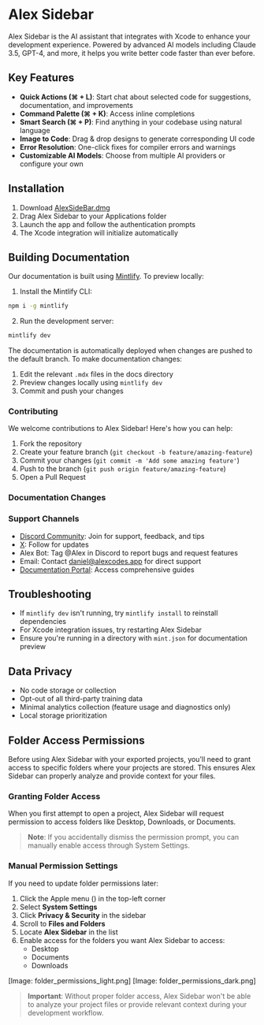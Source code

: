 # Alex Sidebar

Alex Sidebar is the AI assistant that integrates with Xcode to enhance your development experience. Powered by advanced AI models including Claude 3.5, GPT-4, and more, it helps you write better code faster than ever before.

## Key Features

- **Quick Actions (⌘ + L)**: Start chat about selected code for suggestions, documentation, and improvements
- **Command Palette (⌘ + K)**: Access inline completions
- **Smart Search (⌘ + P)**: Find anything in your codebase using natural language
- **Image to Code**: Drag & drop designs to generate corresponding UI code
- **Error Resolution**: One-click fixes for compiler errors and warnings
- **Customizable AI Models**: Choose from multiple AI providers or configure your own

## Installation

1. Download [AlexSideBar.dmg](https://github.com/DanielEdrisian/AlexSideBar-Public/releases/download/prod/AlexSideBar.dmg)
2. Drag Alex Sidebar to your Applications folder
3. Launch the app and follow the authentication prompts
4. The Xcode integration will initialize automatically

## Building Documentation

Our documentation is built using [Mintlify](https://mintlify.com). To preview locally:

1. Install the Mintlify CLI:

```bash
npm i -g mintlify
```

2. Run the development server:

```bash
mintlify dev
```

The documentation is automatically deployed when changes are pushed to the default branch. To make documentation changes:

1. Edit the relevant `.mdx` files in the docs directory
2. Preview changes locally using `mintlify dev`
3. Commit and push your changes

### Contributing

We welcome contributions to Alex Sidebar! Here's how you can help:

1. Fork the repository
2. Create your feature branch (`git checkout -b feature/amazing-feature`)
3. Commit your changes (`git commit -m 'Add some amazing feature'`)
4. Push to the branch (`git push origin feature/amazing-feature`)
5. Open a Pull Request

### Documentation Changes

### Support Channels

- [Discord Community](https://discord.gg/T5zxfReEnd): Join for support, feedback, and tips
- [X](https://x.com/alexcodes_ai): Follow for updates
- Alex Bot: Tag @Alex in Discord to report bugs and request features
- Email: Contact daniel@alexcodes.app for direct support
- [Documentation Portal](https://www.alexcodes.app/docs): Access comprehensive guides

## Troubleshooting

- If `mintlify dev` isn't running, try `mintlify install` to reinstall dependencies
- For Xcode integration issues, try restarting Alex Sidebar
- Ensure you're running in a directory with `mint.json` for documentation preview

## Data Privacy

- No code storage or collection
- Opt-out of all third-party training data
- Minimal analytics collection (feature usage and diagnostics only)
- Local storage prioritization

## Folder Access Permissions

Before using Alex Sidebar with your exported projects, you'll need to grant access to specific folders where your projects are stored. This ensures Alex Sidebar can properly analyze and provide context for your files.

### Granting Folder Access

When you first attempt to open a project, Alex Sidebar will request permission to access folders like Desktop, Downloads, or Documents. 

> **Note**: If you accidentally dismiss the permission prompt, you can manually enable access through System Settings.

### Manual Permission Settings

If you need to update folder permissions later:

1. Click the Apple menu () in the top-left corner
2. Select **System Settings**
3. Click **Privacy & Security** in the sidebar
4. Scroll to **Files and Folders**
5. Locate **Alex Sidebar** in the list
6. Enable access for the folders you want Alex Sidebar to access:
   - Desktop
   - Documents
   - Downloads

[Image: folder_permissions_light.png]
[Image: folder_permissions_dark.png]

> **Important**: Without proper folder access, Alex Sidebar won't be able to analyze your project files or provide relevant context during your development workflow.
